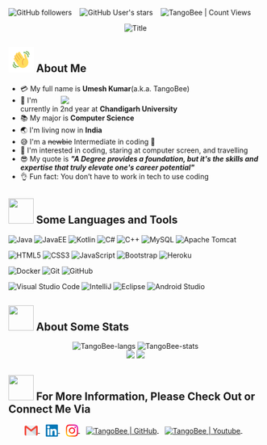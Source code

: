 <img alt="GitHub followers" src="https://img.shields.io/github/followers/TangoBeee?style=social"> &nbsp;&nbsp; <img alt="GitHub User's stars" src="https://img.shields.io/github/stars/TangoBeee?style=social"> &nbsp;&nbsp; <img alt="TangoBee | Count Views" src="https://komarev.com/ghpvc/?username=TangoBeee&color=green" />

<div align="center">
  <img src="https://readme-typing-svg.herokuapp.com/?font=Architects+Daughter&color=%2338C2FF&size=50&center=true&vCenter=true&height=60&width=600&lines=Heyyy!+I%27m+TangoBee+%3C3;Java%20is%20Everything!!!;Welcome+to+my+profile!" alt="Title"></img>
</div>


## <img src="wave.gif" width="50px" height="50px"></img> About Me

- :credit_card: My full name is **Umesh Kumar**(a.k.a. TangoBee) <img src="https://substackcdn.com/video/upload/e_loop,vs_40/a2gccwugbubdi1ldsrwg.gif" width="400" align="right"/>
- :school: I'm currently in 2nd year at **Chandigarh University**
- :books: My major is **Computer Science**
- :earth_asia: I'm living now in **India**
- :sweat_smile: I'm a ~~newbie~~ Intermediate in coding :penguin:
- :monocle_face: I'm interested in coding, staring at computer screen, and travelling
- :sunglasses: My quote is ***"A Degree provides a foundation, but it's the skills and expertise that truly elevate one's career potential"*** 
- :ok_hand: Fun fact: You don’t have to work in tech to use coding

## <img src="https://media2.giphy.com/media/QssGEmpkyEOhBCb7e1/giphy.gif?cid=ecf05e47a0n3gi1bfqntqmob8g9aid1oyj2wr3ds3mg700bl&rid=giphy.gif" width="50px" height="50px"> Some Languages and Tools
![Java](https://img.shields.io/badge/java-%23ED8B00.svg?style=for-the-badge&logo=java&logoColor=white) ![JavaEE](https://img.shields.io/badge/javaee-%2300599C.svg?style=for-the-badge&logo=javaee&logoColor=white) ![Kotlin](https://img.shields.io/badge/kotlin-%23ED8B00.svg?style=for-the-badge&logo=kotlin&logoColor=white) ![C#](https://img.shields.io/badge/c%23-%23239120.svg?style=for-the-badge&logo=c-sharp&logoColor=white) ![C++](https://img.shields.io/badge/C++-5C2D91?style=for-the-badge&logo=c++&logoColor=white) ![MySQL](https://img.shields.io/badge/MySQL-CC2927?style=for-the-badge&logo=mysql&logoColor=white) ![Apache Tomcat](https://img.shields.io/badge/apache_tomcat-%23D42029.svg?style=for-the-badge&logo=apachetomcat&logoColor=white)

![HTML5](https://img.shields.io/badge/html5-%23E34F26.svg?style=for-the-badge&logo=html5&logoColor=white) ![CSS3](https://img.shields.io/badge/css3-%231572B6.svg?style=for-the-badge&logo=css3&logoColor=white) ![JavaScript](https://img.shields.io/badge/javascript-%23323330.svg?style=for-the-badge&logo=javascript&logoColor=%23F7DF1E) ![Bootstrap](https://img.shields.io/badge/bootstrap-%23563D7C.svg?style=for-the-badge&logo=bootstrap&logoColor=white) ![Heroku](https://img.shields.io/badge/heroku-%23430098.svg?style=for-the-badge&logo=heroku&logoColor=white)

![Docker](https://img.shields.io/badge/docker-%230db7ed.svg?style=for-the-badge&logo=docker&logoColor=white) ![Git](https://img.shields.io/badge/git-%23F05033.svg?style=for-the-badge&logo=git&logoColor=white) ![GitHub](https://img.shields.io/badge/github-%23121011.svg?style=for-the-badge&logo=github&logoColor=white) 

![Visual Studio Code](https://img.shields.io/badge/Visual%20Studio%20Code-0078d7.svg?style=for-the-badge&logo=visual-studio-code&logoColor=white) ![IntelliJ](https://img.shields.io/badge/IntelliJ-5C2D91.svg?style=for-the-badge&logo=intellijidea&logoColor=white) ![Eclipse](https://img.shields.io/badge/eclipse-1B6AC6.svg?style=for-the-badge&logo=eclipse&logoColor=white) ![Android Studio](https://img.shields.io/badge/android_studio-1B6AC6.svg?style=for-the-badge&logo=androidstudio&logoColor=white) 

## <img src="https://media0.giphy.com/media/cNZqrH5IzOG0xrlWks/giphy.gif?cid=ecf05e47map255q427en9uprqc1sb0unjq5k4fnqg5pmhhs4&rid=giphy.gif&ct=s" width="50px" height="50px"> About Some Stats
<div align="center">
<img height="150em" src="https://github-readme-stats.vercel.app/api/top-langs/?username=TangoBeee&layout=compact&show_icon=true&theme=algolia" alt="TangoBee-langs"/>
<img height="150em" src="https://github-readme-stats.vercel.app/api/?username=TangoBeee&layout=compact&show_icon=true&theme=algolia" alt="TangoBee-stats"/>
</div>
<div align="center">
  <img src="https://github-readme-streak-stats.herokuapp.com/?user=TangoBeee&theme=algolia&background=0d1117&hide_border=true" />
  <img src="https://activity-graph.herokuapp.com/graph?username=TangoBeee&theme=react-dark"/>
</div>

## <img src='https://raw.githubusercontent.com/ShahriarShafin/ShahriarShafin/main/Assets/handshake.gif' width="50px" height="50px"> For More Information, Please Check Out or Connect Me Via
<p align="center">
  <a href="mailto:querytango@gmail.com" >
    <img align="center" alt="TangoBee | Gmail" width="26px" src="Gmail.svg" />
  </a> &nbsp;&nbsp;
  
  <a href="https://www.linkedin.com/in/helloumesh/" target="_blank">
    <img align="center" alt="TienHuynh-TN | Linkedin" width="24px" src="Linkedin.svg" />
  </a> &nbsp;&nbsp;
  
  <a href="https://www.instagram.com/TangoBeee/" target="_blank">
    <img align="center" alt="TangoBee | Instagram" width="24px" src="Instagram.svg" />
  </a> &nbsp;&nbsp;
  
  <a href="https://profile-summary-for-github.herokuapp.com/user/TangoBeee" target="_blank">
    <img align="center" alt="TangoBee | GitHub" width="26px" src="https://upload.wikimedia.org/wikipedia/commons/thumb/a/ae/Github-desktop-logo-symbol.svg/1024px-Github-desktop-logo-symbol.svg.png" />
  </a> &nbsp;&nbsp;
  
  <a href="https://www.youtube.com/channel/UCqQfS3yho6v_bpMTZpwl0NQ/" target="_blank">
    <img align="center" alt="TangoBee | Youtube" width="32px" src="https://icon-library.com/images/youtube-video-icon-png/youtube-video-icon-png-29.jpg" />
  </a> &nbsp;&nbsp;
<p> 
